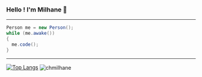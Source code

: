 ### Hello ! I'm **Milhane** 👋
---
```cs
Person me = new Person();
while (me.awake())
{
  me.code();
}
```
---
[![Top Langs](https://github-readme-stats.vercel.app/api/top-langs/?username=chmilhane&layout=compact&langs_count=20)](https://github.com/anuraghazra/github-readme-stats)
<img align="center" src="https://github-readme-stats.vercel.app/api?username=chmilhane&show_icons=true" alt="chmilhane"/>
